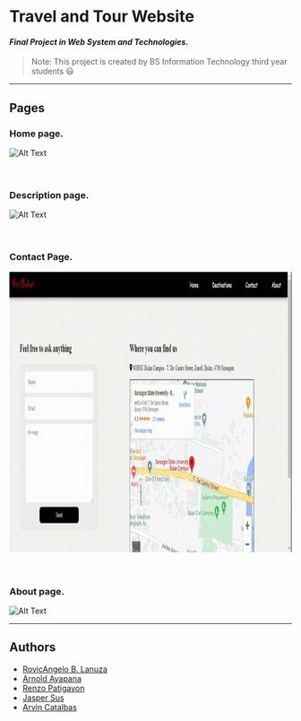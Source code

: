 # **Travel and Tour Website**

#### _Final Project in Web System and Technologies._
  
 >Note: This project is created by BS Information Technology third year students :smiley:

--- 
## Pages

### Home page.
<img src="./GIF/1.gif" alt="Alt Text" width="700" height="500">
<br><br><br>

### Description page.
<img src="./GIF/2.gif" alt="Alt Text" width="700" height="500" >
<br><br><br>

### Contact Page.
<img src="./GIF/3.gif" alt="Alt Text" width="700" height="500" >
<br><br><br>

### About page.
<img src="./GIF/4.gif" alt="Alt Text" width="700" height="500">


---
## Authors

- [RovicAngelo B. Lanuza](https://github.com/RovicAngelo)
- [Arnold Ayapana](https://github.com/arnoldayapana)
- [Renzo Patigayon](https://github.com/RenzoMarv)
- [Jasper Sus](https://github.com/susjasper)
- [Arvin Catalbas](https://github.com/arvincatalbas)
